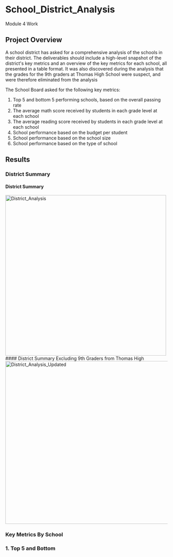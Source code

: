 # School_District_Analysis
Module 4 Work

## Project Overview
A school district has asked for a comprehensive analysis of the schools in their district. The deliverables should include a high-level snapshot of the district's key metrics and an overview of the key metrics for each school, all presented in a table format. It was also discovered during the analysis that the grades for the 9th graders at Thomas High School were suspect, and were therefore eliminated from the analysis

The School Board asked for the following key metrics:
1. Top 5 and bottom 5 performing schools, based on the overall passing rate
2. The average math score received by students in each grade level at each school
3.  The average reading score received by students in each grade level at each school
4.  School performance based on the budget per student
5.  School performance based on the school size 
6.  School performance based on the type of school

## Results
### District Summary
#### District Summary
<img width="499" alt="District_Analysis" src="https://user-images.githubusercontent.com/104801614/173036281-9e82b72d-045d-4ab4-9620-184f0a5d909e.png">
#### District Summary Excluding 9th Graders from Thomas High
<img width="506" alt="District_Analysis_Updated" src="https://user-images.githubusercontent.com/104801614/173036304-7329111e-7553-4647-b8b3-3e7d3b9449e2.png">

### Key Metrics By School
### 1. Top 5 and Bottom 
